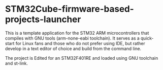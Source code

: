 # STM32Cube-firmware-based-projects-launcher

This is a template application for the STM32 ARM microcontrollers that compiles with GNU tools (arm-none-eabi toolchain).  It serves as a quick-start for Linux fans and those who do not prefer using IDE, but rather develop in a text editor of choice and build from the command line.

The project is Edited for an STM32F401RE and loaded using GNU toolchain and st-link.
